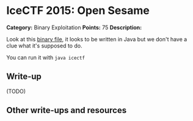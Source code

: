 # IceCTF 2015: Open Sesame

**Category:** Binary Exploitation
**Points:** 75
**Description:** 

<p>Look at this <a target='_blank' href='/problem-static/stage2/binary/open_sesame/icectf.class'>binary file</a>, it looks to be written in Java but we don't have a clue what it's supposed to do.</p><p>You can run it with <code>java icectf <flag></code></p>

## Write-up

(TODO)

## Other write-ups and resources

